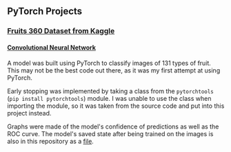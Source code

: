 ## PyTorch Projects

### [Fruits 360 Dataset from Kaggle](https://www.kaggle.com/moltean/fruits)
#### [Convolutional Neural Network](fruits-360)
A model was built using PyTorch to classify images of 131 types of fruit.  This may not be the best code out there, as it was my first attempt at using PyTorch.

Early stopping was implemented by taking a class from the `pytorchtools` (`pip install pytorchtools`) module.  I was unable to use the class when importing the module, so it was taken from the source code and put into this project instead.

Graphs were made of the model's confidence of predictions as well as the ROC curve.  The model's saved state after being trained on the images is also in this repository as a [file](fruits-360/2-model-a2.pt).
